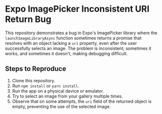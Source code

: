# Expo ImagePicker Inconsistent URI Return Bug

This repository demonstrates a bug in Expo's ImagePicker library where the `launchImageLibraryAsync` function sometimes returns a promise that resolves with an object lacking a `uri` property, even after the user successfully selects an image. The problem is inconsistent; sometimes it works, and sometimes it doesn't, making debugging difficult. 

## Steps to Reproduce

1. Clone this repository.
2. Run `npm install` or `yarn install`.
3. Run the app on a physical device or emulator.
4. Try to select an image from your gallery multiple times.
5. Observe that on some attempts, the `uri` field of the returned object is empty, preventing the use of the selected image.